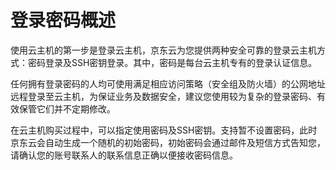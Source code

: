 # **登录密码概述**

使用云主机的第一步是登录云主机，京东云为您提供两种安全可靠的登录云主机方式：密码登录及SSH密钥登录。其中，密码是每台云主机专有的登录认证信息。

任何拥有登录密码的人均可使用满足相应访问策略（安全组及防火墙）的公网地址远程登录至云主机，为保证业务及数据安全，建议您使用较为复杂的登录密码、有效保管它们并不定期修改。

在云主机购买过程中，可以指定使用密码及SSH密钥。支持暂不设置密码，此时京东云会自动生成一个随机的初始密码，初始密码会通过邮件及短信方式告知您，请确认您的账号联系人的联系信息正确以便接收密码信息。
